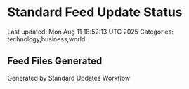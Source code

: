 # Standard Feed Update Status
Last updated: Mon Aug 11 18:52:13 UTC 2025
Categories: technology,business,world

## Feed Files Generated

Generated by Standard Updates Workflow
